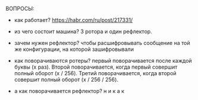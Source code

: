 ВОПРОСЫ:


- как работает?
https://habr.com/ru/post/217331/


- из чего состоит машина?
3 ротора и один рефлектор.


- зачем нужен рефлектор?
чтобы расшифровывать сообщение на той же конфигурации, на которой зашифровывали


- как поворачиваются ротеры?
первый поворачивается после каждой буквы (x раз). Второй поворачивается, когда первый совершит полный оборот (x / 256). Третий поворачивается, когда второй совершит полный оборот (x / 256 / 256).


- а как поворачивается рефлектор? н и к а к
